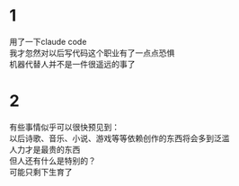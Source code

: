 # 1

用了一下claude code  
我才忽然对以后写代码这个职业有了一点点恐惧  
机器代替人并不是一件很遥远的事了  

# 2 

有些事情似乎可以很快预见到：  
以后诗歌、音乐、小说、游戏等等依赖创作的东西将会多到泛滥  
人力才是最贵的东西  
但人还有什么是特别的？  
可能只剩下生育了  
